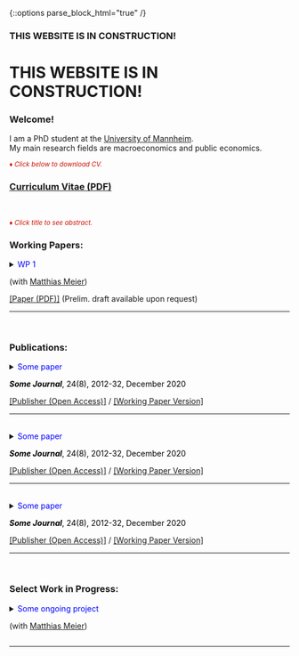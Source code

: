 {::options parse_block_html="true" /}

### THIS WEBSITE IS IN CONSTRUCTION!

<h1> THIS WEBSITE IS IN CONSTRUCTION! </h1>

### Welcome!

I am a PhD student at the [University of Mannheim](https://www.vwl.uni-mannheim.de/en/). \
My main research fields are macroeconomics and public economics.

<font color="scarlet"><i><small>&diams; Click below to download CV.</small></i></font> 
### [Curriculum Vitae (PDF)](CV.pdf)

<br>

<font color="scarlet"><i><small>&diams; Click title to see abstract.</small></i></font>  

### Working Papers:
<details>
  <summary markdown="span"><font color="blue">WP 1</font>
    
  (with <a href="https://sites.google.com/site/matthias1meier1/" target="_blank">Matthias Meier</a>)</summary>
  
  | **Abstract**          |
  |:---------------------------|
  | Some abstract. Some abstract.Some abstract.Some abstract.Some abstract.Some abstract.Some abstract.Some abstract.Some abstract.Some abstract.Some abstract.Some abstract.Some abstract.Some abstract.Some abstract.Some abstract.Some abstract.Some abstract.Some abstract.Some abstract.Some abstract.Some abstract.Some abstract. |
  
 </details>
 <a href="https://" target="_blank"><u>[Paper (PDF)]</u></a> (Prelim. draft available upon request)
 
----

<br>
 
### Publications:

<details>
  <summary markdown="span"><font color="blue">Some paper</font>
    
  <font color="black"><b><i>Some Journal</i></b>, 24(8), 2012-32, December 2020</font></summary>
  
  | **Abstract**          |
  |:---------------------------|
  | Some abstract again. |
  
  </details>
  <a href="https://sites.google.com/site/matthias1meier1/" target="_blank"><u>[Publisher (Open Access)]</u></a> / <a href="https://lukas-hack.github.io/papers/SomePaper2.pdf" target="_blank"><u>[Working Paper Version]</u></a>
  
  ----

<br>

<details>
  <summary markdown="span"><font color="blue">Some paper</font>
    
  <font color="black"><b><i>Some Journal</i></b>, 24(8), 2012-32, December 2020</font></summary>
  
  | **Abstract**          |
  |:---------------------------|
  | Some abstract again. |
  
  </details>
  <a href="https://sites.google.com/site/matthias1meier1/" target="_blank"><u>[Publisher (Open Access)]</u></a> / <a href="https://lukas-hack.github.io/papers/SomePaper2.pdf" target="_blank"><u>[Working Paper Version]</u></a>
  
  ----

<br>

<details>
  <summary markdown="span"><font color="blue">Some paper</font>
    
  <font color="black"><b><i>Some Journal</i></b>, 24(8), 2012-32, December 2020</font></summary>
  
  | **Abstract**          |
  |:---------------------------|
  | Some abstract again. |
  
  </details>
  <a href="https://sites.google.com/site/matthias1meier1/" target="_blank"><u>[Publisher (Open Access)]</u></a> / <a href="https://lukas-hack.github.io/papers/SomePaper2.pdf" target="_blank"><u>[Working Paper Version]</u></a>
  
  ----

<br>

### Select Work in Progress:
<details>
  <summary markdown="span"><font color="blue">Some ongoing project</font>
  
  (with [Matthias Meier](https://sites.google.com/site/matthias1meier1/))</summary>
  
 </details>
 
 ---------------------------------------------------------------------------------------------------------
 
